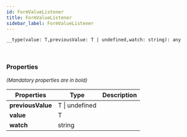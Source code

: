 ```yaml
---
id: FormValueListener
title: FormValueListener
sidebar_label: FormValueListener
---
```


```tsx
__type(value: T,previousValue: T | undefined,watch: string): any
```
<br/>



### Properties

<font size="2"><i>(Mandatory properties are in bold)</i></font>

| Properties | Type | Description |
| --------- | ---- | ----------- |
| **previousValue** | T \| undefined |  |
| **value** | T |  |
| **watch** | string |  |

